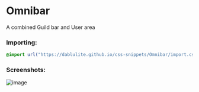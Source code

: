 # Omnibar
A combined Guild bar and User area

### Importing:
```css
@import url("https://dablulite.github.io/css-snippets/Omnibar/import.css");
```

### Screenshots:
![image](https://github.com/DaBluLite/css-snippets/assets/73998678/5f49f6f1-b328-4896-99ca-a93ed06f65fb)
